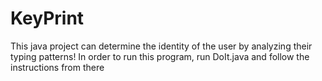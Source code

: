 # KeyPrint
This java project can determine the identity of the user by analyzing their typing patterns! 
In order to run this program, run DoIt.java and follow the instructions from there
